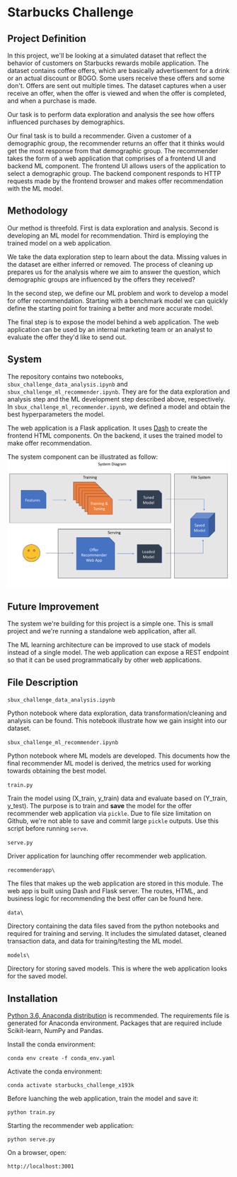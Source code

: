 # Starbucks Challenge 

## Project Definition

In this project, we'll be looking at a simulated dataset that reflect the behavior of customers on Starbucks rewards mobile application. The dataset contains coffee offers, which are basically advertisement for a drink or an actual discount or BOGO. Some users receive these offers and some don't. Offers are sent out multiple times. The dataset captures when a user receive an offer, when the offer is viewed and when the offer is completed, and when a purchase is made. 

Our task is to perform data exploration and analysis the see how offers influenced purchases by demographics.

Our final task is to build a recommender. Given a customer of a demographic group, the recommender returns an offer that it thinks would get the most response from that demographic group. The recommender takes the form of a web application that comprises of a frontend UI and backend ML component. The frontend UI allows users of the application to select a demographic group. The backend component responds to HTTP requests made by the frontend browser and makes offer recommendation with the ML model.

## Methodology

Our method is threefold. First is data exploration and analysis. Second is developing an ML model for recommendation. Third is employing the trained model on a web application.

We take the data exploration step to learn about the data. Missing values in the dataset are either inferred or removed. The process of cleaning up prepares us for the analysis where we aim to answer the question, which demographic groups are influenced by the offers they received?

In the second step, we define our ML problem and work to develop a model for offer recommendation. Starting with a benchmark model we can quickly define the starting point for training a better and more accurate model. 

The final step is to expose the model behind a web application. The web application can be used by an internal marketing team or an analyst to evaluate the offer they'd like to send out.


## System

The repository contains two notebooks, `sbux_challenge_data_analysis.ipynb` and `sbux_challenge_ml_recommender.ipynb`. They are for the data exploration and analysis step and the ML development step described above, respectively. In `sbux_challenge_ml_recommender.ipynb`, we defined a model and obtain the best hyperparameters the model.

The web application is a Flask application. It uses [Dash](https://plot.ly/products/dash/) to create the frontend HTML components. On the backend, it uses the trained model to make offer recommendation.

The system component can be illustrated as follow:
![Offer Recommender System Diagram](system_diagram.png?raw=true "Offer Recommender System Diagram")

## Future Improvement

The system we're building for this project is a simple one. This is small project and we're running a standalone web application, after all. 

The ML learning architecture can be improved to use stack of models instead of a single model. 
The web application can expose a REST endpoint so that it can be used programmatically by other web applications.


## File Description

`sbux_challenge_data_analysis.ipynb`

Python notebook where data exploration, data transformation/cleaning and analysis can be found. This notebook illustrate how we gain insight into our dataset.

`sbux_challenge_ml_recommender.ipynb`

Python notebook where ML models are developed. This documents how the final recommender ML model is derived, the metrics used for working towards obtaining the best model. 

`train.py`

Train the model using (X_train, y_train) data and evaluate based on (Y_train, y_test). The purpose is to train and __save__ the model for the offer recommender web application via `pickle`. Due to file size limitation on Github, we're not able to save and commit large `pickle` outputs. Use this script before running `serve`.

`serve.py`

Driver application for launching offer recommender web application. 

`recommenderapp\`

The files that makes up the web application are stored in this module. The web app is built using Dash and Flask server. The routes, HTML, and business logic for recommending the best offer can be found here.

`data\`

Directory containing the data files saved from the python notebooks and required for training and serving. It includes the simulated dataset, cleaned transaction data, and data for training/testing the ML model.

`models\`

Directory for storing saved models. This is where the web application looks for the saved model.


## Installation

[Python 3.6, Anaconda distribution](https://www.anaconda.com/download/) is recommended. 
The requirements file is generated for Anaconda environment. Packages that are required include Scikit-learn, NumPy and Pandas. 

Install the conda environment:
    
    conda env create -f conda_env.yaml

Activate the conda environment:

    conda activate starbucks_challenge_x193k

Before luanching the web application, train the model and save it:
    
    python train.py

Starting the recommender web application:

    python serve.py

On a browser, open: 

    http://localhost:3001
